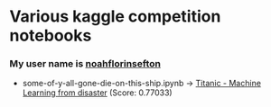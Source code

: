 # Various kaggle competition notebooks
### My user name is  [noahflorinsefton](https://www.kaggle.com/noahflorinsefton)

- some-of-y-all-gone-die-on-this-ship.ipynb -> [Titanic - Machine Learning from disaster](https://www.kaggle.com/competitions/titanic) (Score: 0.77033)
